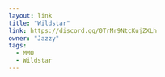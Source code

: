 ```yaml
---
layout: link
title: "Wildstar"
link: https://discord.gg/0TrMr9NtcKujZXLh
owner: "Jazzy"
tags: 
  - MMO
  - Wildstar
---
```


